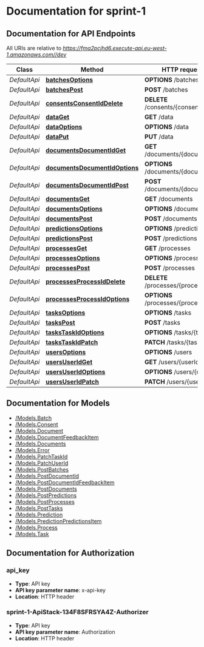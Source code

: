 # Documentation for sprint-1

<a name="documentation-for-api-endpoints"></a>
## Documentation for API Endpoints

All URIs are relative to *https://fma2pcjhd6.execute-api.eu-west-1.amazonaws.com//dev*

Class | Method | HTTP request | Description
------------ | ------------- | ------------- | -------------
*DefaultApi* | [**batchesOptions**](Apis/DefaultApi.md#batchesoptions) | **OPTIONS** /batches | 
*DefaultApi* | [**batchesPost**](Apis/DefaultApi.md#batchespost) | **POST** /batches | 
*DefaultApi* | [**consentsConsentIdDelete**](Apis/DefaultApi.md#consentsconsentiddelete) | **DELETE** /consents/{consentId} | 
*DefaultApi* | [**dataGet**](Apis/DefaultApi.md#dataget) | **GET** /data | 
*DefaultApi* | [**dataOptions**](Apis/DefaultApi.md#dataoptions) | **OPTIONS** /data | 
*DefaultApi* | [**dataPut**](Apis/DefaultApi.md#dataput) | **PUT** /data | 
*DefaultApi* | [**documentsDocumentIdGet**](Apis/DefaultApi.md#documentsdocumentidget) | **GET** /documents/{documentId} | 
*DefaultApi* | [**documentsDocumentIdOptions**](Apis/DefaultApi.md#documentsdocumentidoptions) | **OPTIONS** /documents/{documentId} | 
*DefaultApi* | [**documentsDocumentIdPost**](Apis/DefaultApi.md#documentsdocumentidpost) | **POST** /documents/{documentId} | 
*DefaultApi* | [**documentsGet**](Apis/DefaultApi.md#documentsget) | **GET** /documents | 
*DefaultApi* | [**documentsOptions**](Apis/DefaultApi.md#documentsoptions) | **OPTIONS** /documents | 
*DefaultApi* | [**documentsPost**](Apis/DefaultApi.md#documentspost) | **POST** /documents | 
*DefaultApi* | [**predictionsOptions**](Apis/DefaultApi.md#predictionsoptions) | **OPTIONS** /predictions | 
*DefaultApi* | [**predictionsPost**](Apis/DefaultApi.md#predictionspost) | **POST** /predictions | 
*DefaultApi* | [**processesGet**](Apis/DefaultApi.md#processesget) | **GET** /processes | 
*DefaultApi* | [**processesOptions**](Apis/DefaultApi.md#processesoptions) | **OPTIONS** /processes | 
*DefaultApi* | [**processesPost**](Apis/DefaultApi.md#processespost) | **POST** /processes | 
*DefaultApi* | [**processesProcessIdDelete**](Apis/DefaultApi.md#processesprocessiddelete) | **DELETE** /processes/{processId} | 
*DefaultApi* | [**processesProcessIdOptions**](Apis/DefaultApi.md#processesprocessidoptions) | **OPTIONS** /processes/{processId} | 
*DefaultApi* | [**tasksOptions**](Apis/DefaultApi.md#tasksoptions) | **OPTIONS** /tasks | 
*DefaultApi* | [**tasksPost**](Apis/DefaultApi.md#taskspost) | **POST** /tasks | 
*DefaultApi* | [**tasksTaskIdOptions**](Apis/DefaultApi.md#taskstaskidoptions) | **OPTIONS** /tasks/{taskId} | 
*DefaultApi* | [**tasksTaskIdPatch**](Apis/DefaultApi.md#taskstaskidpatch) | **PATCH** /tasks/{taskId} | 
*DefaultApi* | [**usersOptions**](Apis/DefaultApi.md#usersoptions) | **OPTIONS** /users | 
*DefaultApi* | [**usersUserIdGet**](Apis/DefaultApi.md#usersuseridget) | **GET** /users/{userId} | 
*DefaultApi* | [**usersUserIdOptions**](Apis/DefaultApi.md#usersuseridoptions) | **OPTIONS** /users/{userId} | 
*DefaultApi* | [**usersUserIdPatch**](Apis/DefaultApi.md#usersuseridpatch) | **PATCH** /users/{userId} | 


<a name="documentation-for-models"></a>
## Documentation for Models

 - [/Models.Batch](Models/Batch.md)
 - [/Models.Consent](Models/Consent.md)
 - [/Models.Document](Models/Document.md)
 - [/Models.DocumentFeedbackItem](Models/DocumentFeedbackItem.md)
 - [/Models.Documents](Models/Documents.md)
 - [/Models.Error](Models/Error.md)
 - [/Models.PatchTaskId](Models/PatchTaskId.md)
 - [/Models.PatchUserId](Models/PatchUserId.md)
 - [/Models.PostBatches](Models/PostBatches.md)
 - [/Models.PostDocumentId](Models/PostDocumentId.md)
 - [/Models.PostDocumentIdFeedbackItem](Models/PostDocumentIdFeedbackItem.md)
 - [/Models.PostDocuments](Models/PostDocuments.md)
 - [/Models.PostPredictions](Models/PostPredictions.md)
 - [/Models.PostProcesses](Models/PostProcesses.md)
 - [/Models.PostTasks](Models/PostTasks.md)
 - [/Models.Prediction](Models/Prediction.md)
 - [/Models.PredictionPredictionsItem](Models/PredictionPredictionsItem.md)
 - [/Models.Process](Models/Process.md)
 - [/Models.Task](Models/Task.md)


<a name="documentation-for-authorization"></a>
## Documentation for Authorization

<a name="api_key"></a>
### api_key

- **Type**: API key
- **API key parameter name**: x-api-key
- **Location**: HTTP header

<a name="sprint-1-ApiStack-134F8SFRSYA4Z-Authorizer"></a>
### sprint-1-ApiStack-134F8SFRSYA4Z-Authorizer

- **Type**: API key
- **API key parameter name**: Authorization
- **Location**: HTTP header

